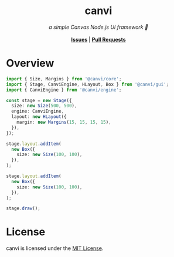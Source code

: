 <h1 align="center">canvi</h1>
<p align="center">
<i>a simple Canvas Node.js UI framework 🚀</i> <br/> <br/>
<b> <a href="https://github.com/gulje/canvi/issues">Issues</a> </b> |
<b> <a href="https://github.com/gulje/canvi/pulls">Pull Requests</a> </b>
</p>

# Overview

```ts
import { Size, Margins } from '@canvi/core';
import { Stage, CanviEngine, HLayout, Box } from '@canvi/gui';
import { CanviEngine } from '@canvi/engine';

const stage = new Stage({
  size: new Size(500, 500),
  engine: CanviEngine,
  layout: new HLayout({
    margin: new Margins(15, 15, 15, 15),
  }),
});

stage.layout.addItem(
  new Box({
    size: new Size(100, 100),
  }),
);

stage.layout.addItem(
  new Box({
    size: new Size(100, 100),
  }),
);

stage.draw();
```

# License

canvi is licensed under the [MIT License](LICENSE).
